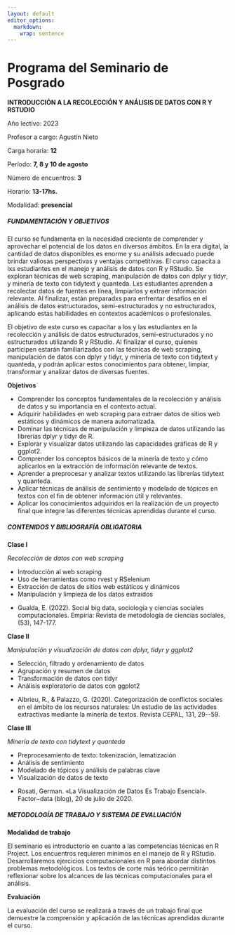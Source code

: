 ```yaml
---
layout: default
editor_options: 
  markdown: 
    wrap: sentence
---
```


# Programa del Seminario de Posgrado

**INTRODUCCIÓN A LA RECOLECCIÓN Y ANÁLISIS DE DATOS CON R Y RSTUDIO**

Año lectivo: 2023

Profesor a cargo: Agustín Nieto

Carga horaria: **12**

Período: **7, 8 y 10 de agosto**

Número de encuentros: **3**

Horario: **13-17hs.**

Modalidad: **presencial**

##### FUNDAMENTACIÓN Y OBJETIVOS

El curso se fundamenta en la necesidad creciente de comprender y aprovechar el potencial de los datos en diversos ámbitos. En la era digital, la cantidad de datos disponibles es enorme y su análisis adecuado puede brindar valiosas perspectivas y ventajas competitivas. El curso capacita a lxs estudiantes en el manejo y análisis de datos con R y RStudio. Se exploran técnicas de web scraping, manipulación de datos con dplyr y tidyr, y minería de texto con tidytext y quanteda. Lxs estudiantes aprenden a recolectar datos de fuentes en línea, limpiarlos y extraer información relevante. Al finalizar, están preparadxs para enfrentar desafíos en el análisis de datos estructurados, semi-estructurados y no estructurados, aplicando estas habilidades en contextos académicos o profesionales.

El objetivo de este curso es capacitar a los y las estudiantes en la recolección y análisis de datos estructurados, semi-estructurados y no estructurados utilizando R y RStudio. Al finalizar el curso, quienes participen estarán familiarizados con las técnicas de web scraping, manipulación de datos con dplyr y tidyr, y minería de texto con tidytext y quanteda, y podrán aplicar estos conocimientos para obtener, limpiar, transformar y analizar datos de diversas fuentes.

**Objetivos**

-	Comprender los conceptos fundamentales de la recolección y análisis de datos y su importancia en el contexto actual.
-	Adquirir habilidades en web scraping para extraer datos de sitios web estáticos y dinámicos de manera automatizada.
-	Dominar las técnicas de manipulación y limpieza de datos utilizando las librerías dplyr y tidyr de R.
-	Explorar y visualizar datos utilizando las capacidades gráficas de R y ggplot2.
-	Comprender los conceptos básicos de la minería de texto y cómo aplicarlos en la extracción de información relevante de textos.
-	Aprender a preprocesar y analizar textos utilizando las librerías tidytext y quanteda.
-	Aplicar técnicas de análisis de sentimiento y modelado de tópicos en textos con el fin de obtener información útil y relevantes.
-	Aplicar los conocimientos adquiridos en la realización de un proyecto final que integre las diferentes técnicas aprendidas durante el curso.


##### CONTENIDOS Y BIBLIOGRAFÍA OBLIGATORIA

**Clase I**

*Recolección de datos con web scraping*

-	Introducción al web scraping
-	Uso de herramientas como rvest y RSelenium
-	Extracción de datos de sitios web estáticos y dinámicos
-	Manipulación y limpieza de los datos extraídos

+   Gualda, E.
    (2022).
    Social big data, sociología y ciencias sociales computacionales.
    Empiria: Revista de metodología de ciencias sociales, (53), 147-177.

**Clase II**

*Manipulación y visualización de datos con dplyr, tidyr y ggplot2*

-	Selección, filtrado y ordenamiento de datos
-	Agrupación y resumen de datos
-	Transformación de datos con tidyr
-	Análisis exploratorio de datos con ggplot2

+   Albrieu, R., & Palazzo, G.
    (2020).
    Categorización de conflictos sociales en el ámbito de los recursos naturales: Un estudio de las actividades extractivas mediante la minería de textos.
    Revista CEPAL, 131, 29--59.

**Clase III**

*Minería de texto con tidytext y quanteda*

-	Preprocesamiento de texto: tokenización, lematización
-	Análisis de sentimiento
-	Modelado de tópicos y análisis de palabras clave
-	Visualización de datos de texto

+   Rosati, German.
    «La Visualización de Datos Es Trabajo Esencial».
    Factor\~data (blog), 20 de julio de 2020.


##### METODOLOGÍA DE TRABAJO Y SISTEMA DE EVALUACIÓN

**Modalidad de trabajo**

El seminario es introductorio en cuanto a las competencias técnicas en R Project.
Los encuentros requieren mínimos en el manejo de R y RStudio.
Desarrollaremos ejercicios computacionales en R para abordar distintos problemas metodológicos.
Los textos de corte más teórico permitirán reflexionar sobre los alcances de las técnicas computacionales para el análisis.

**Evaluación**

La evaluación del curso se realizará a través de un trabajo final que demuestre la comprensión y aplicación de las técnicas aprendidas durante el curso.
